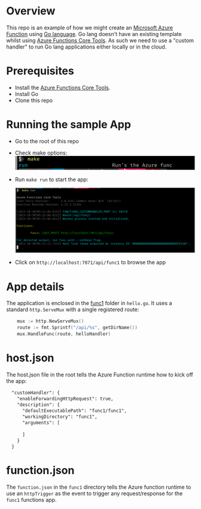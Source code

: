 # Overview

This repo is an example of how we might create an [Microsoft Azure Function](https://azure.microsoft.com/en-au/products/functions) using [Go language](https://go.dev/). Go lang doesn't have an existing template whilst using [Azure Functions Core Tools](https://learn.microsoft.com/en-us/azure/azure-functions/functions-run-local?tabs=macos%2Cisolated-process%2Cnode-v4%2Cpython-v2%2Chttp-trigger%2Ccontainer-apps&pivots=programming-language-csharp#install-the-azure-functions-core-tools). As such we need to use a "custom handler" to run Go lang applications either locally or in the cloud.


# Prerequisites

- Install the [Azure Functions Core Tools](https://learn.microsoft.com/en-us/azure/azure-functions/functions-run-local?tabs=macos%2Cisolated-process%2Cnode-v4%2Cpython-v2%2Chttp-trigger%2Ccontainer-apps&pivots=programming-language-csharp#install-the-azure-functions-core-tools).
- Install Go
- Clone this repo

# Running the sample App

- Go to the root of this repo
- Check make options:
    ![Running](./images/options.png)

- Run `make run` to start the app:

    ![Running](./images/running.png)

- Click on `http://localhost:7071/api/func1` to browse the app

# App details

The application is enclosed in the [func1](./func1/) folder in `hello.go`. It uses a standard `http.ServeMux` with a single registered route:

```go
	mux := http.NewServeMux()
	route := fmt.Sprintf("/api/%s", getDirName())
	mux.HandleFunc(route, helloHandler)
```

# host.json

The host.json file in the root tells the Azure Function runtime how to kick off the app:

```
  "customHandler": {
    "enableForwardingHttpRequest": true,
    "description": {
      "defaultExecutablePath": "func1/func1",
      "workingDirectory": "func1",
      "arguments": [

      ]
    }
  }
```

# function.json

The `function.json` in the `func1` directory tells the Azure function runtime to use an `httpTrigger` as the event to trigger any request/response for the `func1` functions app.
